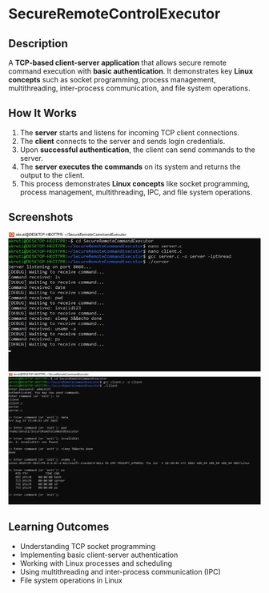 # SecureRemoteControlExecutor

## Description
A **TCP-based client-server application** that allows secure remote command execution with **basic authentication**. It demonstrates key **Linux concepts** such as socket programming, process management, multithreading, inter-process communication, and file system operations.


## How It Works
1. The **server** starts and listens for incoming TCP client connections.  
2. The **client** connects to the server and sends login credentials.  
3. Upon **successful authentication**, the client can send commands to the server.  
4. The **server executes the commands** on its system and returns the output to the client.  
5. This process demonstrates **Linux concepts** like socket programming, process management, multithreading, IPC, and file system operations.


## Screenshots
![Server Screenshot](server.jpg)
![Client Screenshot](client.jpg)


## Learning Outcomes
- Understanding TCP socket programming  
- Implementing basic client-server authentication  
- Working with Linux processes and scheduling  
- Using multithreading and inter-process communication (IPC)  
- File system operations in Linux
